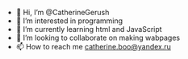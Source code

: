 - 👋 Hi, I’m @CatherineGerush
- 👀 I’m interested in programming
- 🌱 I’m currently learning html and JavaScript
- 💞️ I’m looking to collaborate on making wabpages
- 📫 How to reach me catherine.boo@yandex.ru

<!---
CatherineGerush/CatherineGerush is a ✨ special ✨ repository because its `README.md` (this file) appears on your GitHub profile.
You can click the Preview link to take a look at your changes.
--->
